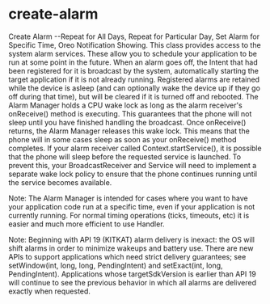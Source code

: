 # create-alarm
Create Alarm --Repeat for All Days, Repeat for Particular Day, Set Alarm for Specific Time, Oreo Notification Showing.
This class provides access to the system alarm services. These allow you to schedule your application to be run at some 
point in the future. When an alarm goes off, the Intent that had been registered for it is broadcast by the system, 
automatically starting the target application if it is not already running. Registered alarms are retained while the device
is asleep (and can optionally wake the device up if they go off during that time), but will be cleared if it is turned off
and rebooted.  The Alarm Manager holds a CPU wake lock as long as the alarm receiver's onReceive() method is executing.
This guarantees that the phone will not sleep until you have finished handling the broadcast. Once onReceive() returns,
the Alarm Manager releases this wake lock. This means that the phone will in some cases sleep as soon as your onReceive()
method completes. If your alarm receiver called Context.startService(), it is possible that the phone will sleep before 
the requested service is launched. To prevent this, your BroadcastReceiver and Service will need to implement a separate 
wake lock policy to ensure that the phone continues running until the service becomes available.

Note: The Alarm Manager is intended for cases where you want to have your application code run at a specific time,
even if your application is not currently running. For normal timing operations (ticks, timeouts, etc) it is easier
and much more efficient to use Handler.

Note: Beginning with API 19 (KITKAT) alarm delivery is inexact: the OS will shift alarms in order to minimize wakeups 
and battery use. There are new APIs to support applications which need strict delivery guarantees; 
see setWindow(int, long, long, PendingIntent) and setExact(int, long, PendingIntent).
Applications whose targetSdkVersion is earlier than API 19 will continue to see the previous behavior in which 
all alarms are delivered exactly when requested.
